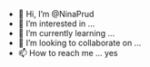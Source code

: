 - 👋 Hi, I’m @NinaPrud
- 👀 I’m interested in ...
- 🌱 I’m currently learning ...
- 💞️ I’m looking to collaborate on ...
- 📫 How to reach me ...
yes

<!---
NinaPrud/NinaPrud is a ✨ special ✨ repository because its `README.md` (this file) appears on your GitHub profile.
You can click the Preview link to take a look at your changes.
--->
